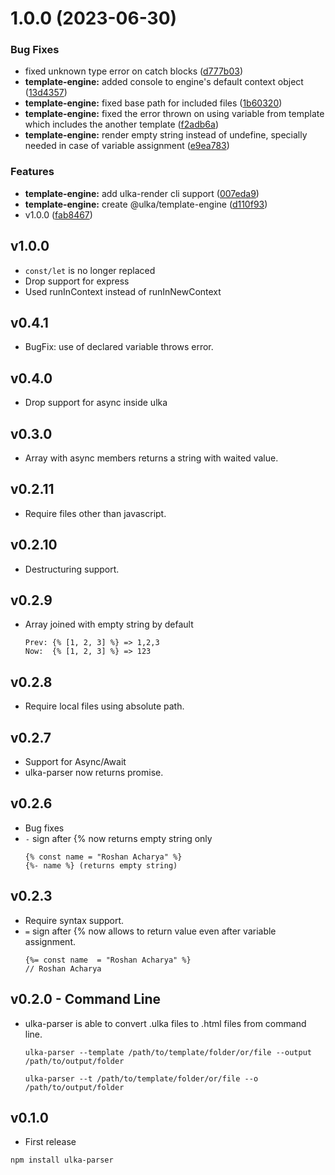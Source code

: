 # 1.0.0 (2023-06-30)


### Bug Fixes

* fixed unknown type error on catch blocks ([d777b03](https://github.com/ulkajs/ulka/commit/d777b03bfc11c0c0563bb0b1bb2a935c11a5724c))
* **template-engine:** added console to engine's default context object ([13d4357](https://github.com/ulkajs/ulka/commit/13d43577315787609aaeae4434997dfa2a165063))
* **template-engine:** fixed base path for included files ([1b60320](https://github.com/ulkajs/ulka/commit/1b603205d275c8744ee73e51c70c3062594cd771))
* **template-engine:** fixed the error thrown on using variable from template which includes the another template ([f2adb6a](https://github.com/ulkajs/ulka/commit/f2adb6ab6890d9851a1158595750ad7aa4bfd885))
* **template-engine:** render empty string instead of undefine, specially needed in case of variable assignment ([e9ea783](https://github.com/ulkajs/ulka/commit/e9ea783a49ee850296469c61b04e715f28188b64))


### Features

* **template-engine:** add ulka-render cli support ([007eda9](https://github.com/ulkajs/ulka/commit/007eda9be6cd95dfed8ce0488a70478a2a693542))
* **template-engine:** create @ulka/template-engine ([d110f93](https://github.com/ulkajs/ulka/commit/d110f93a2d2660c8847cc89de1a85303b1f84c51))
* v1.0.0 ([fab8467](https://github.com/ulkajs/ulka/commit/fab8467efb77cfceb5c479c2dc7263bad1108f1a))



## v1.0.0

- `const/let` is no longer replaced
- Drop support for express
- Used runInContext instead of runInNewContext

## v0.4.1

- BugFix: use of declared variable throws error.

## v0.4.0

- Drop support for async inside ulka

## v0.3.0

- Array with async members returns a string with waited value.

## v0.2.11

- Require files other than javascript.

## v0.2.10

- Destructuring support.

## v0.2.9

- Array joined with empty string by default
  ```
  Prev: {% [1, 2, 3] %} => 1,2,3
  Now:  {% [1, 2, 3] %} => 123
  ```

## v0.2.8

- Require local files using absolute path.

## v0.2.7

- Support for Async/Await
- ulka-parser now returns promise.

## v0.2.6

- Bug fixes
- `-` sign after {% now returns empty string only
  ```
  {% const name = "Roshan Acharya" %}
  {%- name %} (returns empty string)
  ```

## v0.2.3

- Require syntax support.
- `=` sign after {% now allows to return value even after variable assignment.
  ```
  {%= const name  = "Roshan Acharya" %}
  // Roshan Acharya
  ```

## v0.2.0 - Command Line

- ulka-parser is able to convert .ulka files to .html files from command line.

  ```
  ulka-parser --template /path/to/template/folder/or/file --output /path/to/output/folder
  ```

  ```
  ulka-parser --t /path/to/template/folder/or/file --o /path/to/output/folder
  ```

## v0.1.0

- First release

```
npm install ulka-parser
```
